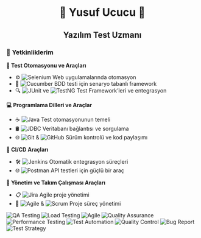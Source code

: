 <p align="center">
  <h1 align="center">🚀 Yusuf Ucucu 🚀</h1>
  <h2 align="center">Yazılım Test Uzmanı</h2>
  <p align="center">



### 🚀 **Yetkinliklerim**

**🧰 Test Otomasyonu ve Araçları**  
- ⚙️ ![Selenium](https://img.shields.io/badge/-Selenium-43B02A?logo=selenium&logoColor=white) Web uygulamalarında otomasyon  
- 📐 ![Cucumber](https://img.shields.io/badge/-Cucumber-23D96C?logo=cucumber&logoColor=white) BDD testi için senaryo tabanlı framework  
- 🔍 ![JUnit](https://img.shields.io/badge/-JUnit-25A162?logo=junit5&logoColor=white) ve ![TestNG](https://img.shields.io/badge/-TestNG-FFD500?logo=testng&logoColor=black) Test Framework’leri ve entegrasyon  

**💻 Programlama Dilleri ve Araçlar**  
- ☕ ![Java](https://img.shields.io/badge/-Java-007396?logo=java&logoColor=white) Test otomasyonunun temeli  
- 🛢️ ![JDBC](https://img.shields.io/badge/-JDBC-4479A1?logo=java&logoColor=white) Veritabanı bağlantısı ve sorgulama  
- 🌐 ![Git](https://img.shields.io/badge/-Git-F05032?logo=git&logoColor=white) & ![GitHub](https://img.shields.io/badge/-GitHub-181717?logo=github&logoColor=white) Sürüm kontrolü ve kod paylaşımı  

**🚀 CI/CD Araçları**  
- 🛠️ ![Jenkins](https://img.shields.io/badge/-Jenkins-D24939?logo=jenkins&logoColor=white) Otomatik entegrasyon süreçleri  
- 🌐 ![Postman](https://img.shields.io/badge/-Postman-FF6C37?logo=postman&logoColor=white) API testleri için güçlü bir araç  

**👥 Yönetim ve Takım Çalışması Araçları**  
- 📋 ![Jira](https://img.shields.io/badge/-Jira-0052CC?logo=jira&logoColor=white) Agile proje yönetimi  
- 🔄 ![Agile](https://img.shields.io/badge/-Agile-2496ED?logo=scrumalliance&logoColor=white) & ![Scrum](https://img.shields.io/badge/-Scrum-5E2BFF?logo=scrum&logoColor=white) Proje süreç yönetimi





<p align="left">
  <img src="https://img.shields.io/badge/QA%20Testing-FF477E?style=for-the-badge&logo=qa&logoColor=white" alt="QA Testing" />
  <img src="https://img.shields.io/badge/Load%20Testing-FFC107?style=for-the-badge&logo=loadtest&logoColor=black" alt="Load Testing" />
  <img src="https://img.shields.io/badge/Agile-52C234?style=for-the-badge&logo=agile&logoColor=white" alt="Agile" />
  <img src="https://img.shields.io/badge/Quality%20Assurance-4B8BBE?style=for-the-badge&logo=qualityassurance&logoColor=white" alt="Quality Assurance" />
  <img src="https://img.shields.io/badge/Performance%20Testing-F8C471?style=for-the-badge&logo=loadtest&logoColor=black" alt="Performance Testing" />
  <img src="https://img.shields.io/badge/Test%20Automation-D4AC0D?style=for-the-badge&logo=robotframework&logoColor=white" alt="Test Automation" />
   <img src="https://img.shields.io/badge/Quality%20Control-1C3F72?style=for-the-badge&logo=check-circle&logoColor=white" alt="Quality Control" />
  <img src="https://img.shields.io/badge/Bug%20Report-FF4B4B?style=for-the-badge&logo=bug&logoColor=white" alt="Bug Report" />
  <img src="https://img.shields.io/badge/Test%20Strategy-00A3E0?style=for-the-badge&logo=clipboard-list&logoColor=white" alt="Test Strategy" />
</p>




<!---
codeNavigatorr/codeNavigatorr is a ✨ special ✨ repository because its `README.md` (this file) appears on your GitHub profile.
You can click the Preview link to take a look at your changes.
--->

